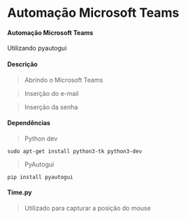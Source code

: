 # Automação Microsoft Teams

#### Automação Microsoft Teams

Utilizando pyautogui

#### Descrição

> Abrindo o Microsoft Teams

> Inserção do e-mail

> Inserção da senha

#### Dependências

> Python dev

    sudo apt-get install python3-tk python3-dev

> PyAutogui    

    pip install pyautogui


#### Time.py

> Utilizado para capturar a posição do mouse
